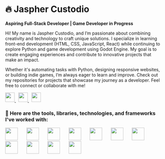 # 🔥 Jaspher Custodio 
**Aspiring Full-Stack Developer | Game Developer in Progress**  

Hi! My name is Jaspher Custodio, and I’m passionate about combining creativity and technology to craft unique solutions. I specialize in learning front-end development (HTML, CSS, JavaScript, React) while continuing to explore Python and game development using Godot Engine. My goal is to create engaging experiences and contribute to innovative projects that make an impact.  

Whether it's automating tasks with Python, designing responsive websites, or building indie games, I’m always eager to learn and improve. Check out my repositories for projects that showcase my journey as a developer. Feel free to connect or collaborate with me!  

<a href="https://www.linkedin.com/in/jaspher-custodio-9b1915199/">
    <img src="https://img.shields.io/badge/-LinkedIn-0077B5?style=flat&logo=Linkedin&logoColor=white" height="30"/>
</a>&nbsp;
<a href="your-portfolio-link">
    <img src="https://img.shields.io/badge/-Portfolio-FF5722?style=flat&logo=Google-Chrome&logoColor=white" height="30"/>
</a>&nbsp;
<a href="27jasphercustodio@gmail.com">
    <img src="https://img.shields.io/badge/-Email-D14836?style=flat&logo=Gmail&logoColor=white" height="30"/>
</a>

### 🔧 **Here are the tools, libraries, technologies, and frameworks I've worked with:**  
<img src="https://cdn.jsdelivr.net/gh/devicons/devicon@latest/icons/python/python-plain.svg" width="40" height="40" />&nbsp;&nbsp;&nbsp;&nbsp;&nbsp;&nbsp;
<img src="https://cdn.jsdelivr.net/gh/devicons/devicon@latest/icons/html5/html5-plain.svg" width="40" height="40" />&nbsp;&nbsp;&nbsp;&nbsp;&nbsp;&nbsp;
<img src="https://cdn.jsdelivr.net/gh/devicons/devicon@latest/icons/css3/css3-plain.svg" width="40" height="40" />&nbsp;&nbsp;&nbsp;&nbsp;&nbsp;&nbsp;
<img src="https://cdn.jsdelivr.net/gh/devicons/devicon@latest/icons/javascript/javascript-plain.svg" width="40" height="40" />&nbsp;&nbsp;&nbsp;&nbsp;&nbsp;&nbsp;
<img src="https://cdn.jsdelivr.net/gh/devicons/devicon@latest/icons/react/react-original.svg"  width="40" height="40" />&nbsp;&nbsp;&nbsp;&nbsp;&nbsp;&nbsp;
<img src="https://cdn.jsdelivr.net/gh/devicons/devicon@latest/icons/godot/godot-original.svg" width="40" height="40"/>&nbsp;&nbsp;&nbsp;&nbsp;&nbsp;&nbsp;
<img src="https://cdn.jsdelivr.net/gh/devicons/devicon@latest/icons/github/github-original.svg" width="40" height="40"/>&nbsp;&nbsp;&nbsp;&nbsp;&nbsp;&nbsp;
<img src="https://cdn.jsdelivr.net/gh/devicons/devicon@latest/icons/git/git-plain.svg"  width="40" height="40" />&nbsp;&nbsp;&nbsp;&nbsp;&nbsp;&nbsp;
<img src="https://cdn.jsdelivr.net/gh/devicons/devicon@latest/icons/photoshop/photoshop-plain.svg" width="40" height="40" />&nbsp;&nbsp;&nbsp;&nbsp;&nbsp;&nbsp;
<img src="https://cdn.jsdelivr.net/gh/devicons/devicon@latest/icons/illustrator/illustrator-plain.svg" width="40" height="40" />&nbsp;&nbsp;&nbsp;&nbsp;&nbsp;&nbsp;
<img src="https://cdn.jsdelivr.net/gh/devicons/devicon@latest/icons/blender/blender-original.svg" width="40" height="40" />&nbsp;&nbsp;&nbsp;&nbsp;&nbsp;&nbsp;
